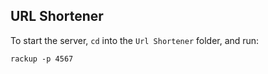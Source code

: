 ## URL Shortener

To start the server, `cd` into the `Url Shortener` folder, and run:

```
rackup -p 4567
```
